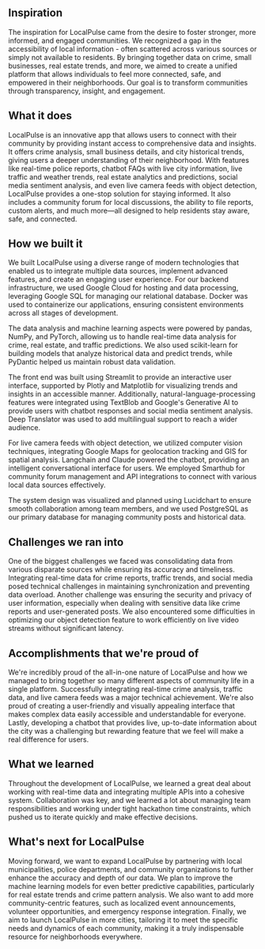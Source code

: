## Inspiration
The inspiration for LocalPulse came from the desire to foster stronger, more informed, and engaged communities. We recognized a gap in the accessibility of local information - often scattered across various sources or simply not available to residents. By bringing together data on crime, small businesses, real estate trends, and more, we aimed to create a unified platform that allows individuals to feel more connected, safe, and empowered in their neighborhoods. Our goal is to transform communities through transparency, insight, and engagement.

## What it does
LocalPulse is an innovative app that allows users to connect with their community by providing instant access to comprehensive data and insights. It offers crime analysis, small business details, and city historical trends, giving users a deeper understanding of their neighborhood. With features like real-time police reports, chatbot FAQs with live city information, live traffic and weather trends, real estate analytics and predictions, social media sentiment analysis, and even live camera feeds with object detection, LocalPulse provides a one-stop solution for staying informed. It also includes a community forum for local discussions, the ability to file reports, custom alerts, and much more—all designed to help residents stay aware, safe, and connected.

## How we built it
We built LocalPulse using a diverse range of modern technologies that enabled us to integrate multiple data sources, implement advanced features, and create an engaging user experience. For our backend infrastructure, we used Google Cloud for hosting and data processing, leveraging Google SQL for managing our relational database. Docker was used to containerize our applications, ensuring consistent environments across all stages of development.

The data analysis and machine learning aspects were powered by pandas, NumPy, and PyTorch, allowing us to handle real-time data analysis for crime, real estate, and traffic predictions. We also used scikit-learn for building models that analyze historical data and predict trends, while PyDantic helped us maintain robust data validation.

The front end was built using Streamlit to provide an interactive user interface, supported by Plotly and Matplotlib for visualizing trends and insights in an accessible manner. Additionally, natural-language-processing features were integrated using TextBlob and Google's Generative AI to provide users with chatbot responses and social media sentiment analysis. Deep Translator was used to add multilingual support to reach a wider audience.

For live camera feeds with object detection, we utilized computer vision techniques, integrating Google Maps for geolocation tracking and GIS for spatial analysis. Langchain and Claude powered the chatbot, providing an intelligent conversational interface for users. We employed Smarthub for community forum management and API integrations to connect with various local data sources effectively.

The system design was visualized and planned using Lucidchart to ensure smooth collaboration among team members, and we used PostgreSQL as our primary database for managing community posts and historical data.

## Challenges we ran into
One of the biggest challenges we faced was consolidating data from various disparate sources while ensuring its accuracy and timeliness. Integrating real-time data for crime reports, traffic trends, and social media posed technical challenges in maintaining synchronization and preventing data overload. Another challenge was ensuring the security and privacy of user information, especially when dealing with sensitive data like crime reports and user-generated posts. We also encountered some difficulties in optimizing our object detection feature to work efficiently on live video streams without significant latency.

## Accomplishments that we're proud of
We're incredibly proud of the all-in-one nature of LocalPulse and how we managed to bring together so many different aspects of community life in a single platform. Successfully integrating real-time crime analysis, traffic data, and live camera feeds was a major technical achievement. We're also proud of creating a user-friendly and visually appealing interface that makes complex data easily accessible and understandable for everyone. Lastly, developing a chatbot that provides live, up-to-date information about the city was a challenging but rewarding feature that we feel will make a real difference for users.

## What we learned
Throughout the development of LocalPulse, we learned a great deal about working with real-time data and integrating multiple APIs into a cohesive system. Collaboration was key, and we learned a lot about managing team responsibilities and working under tight hackathon time constraints, which pushed us to iterate quickly and make effective decisions.

## What's next for LocalPulse
Moving forward, we want to expand LocalPulse by partnering with local municipalities, police departments, and community organizations to further enhance the accuracy and depth of our data. We plan to improve the machine learning models for even better predictive capabilities, particularly for real estate trends and crime pattern analysis. We also want to add more community-centric features, such as localized event announcements, volunteer opportunities, and emergency response integration. Finally, we aim to launch LocalPulse in more cities, tailoring it to meet the specific needs and dynamics of each community, making it a truly indispensable resource for neighborhoods everywhere.

